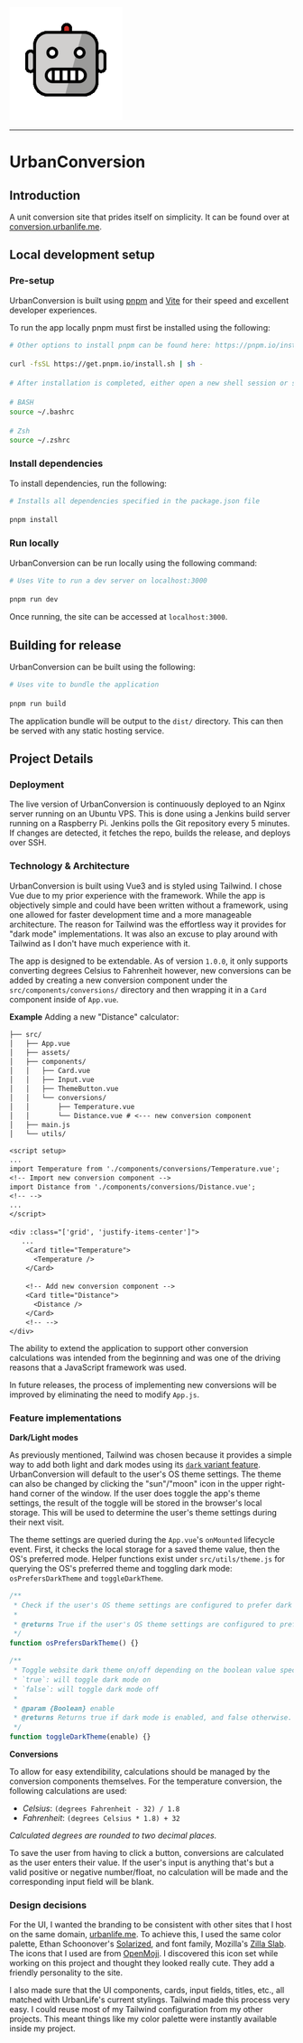![Logo](src/assets/logo.png)

---

# UrbanConversion

## Introduction

A unit conversion site that prides itself on simplicity. It can be found over at [conversion.urbanlife.me](https://conversion.urbanlife.me/).

## Local development setup

### Pre-setup

UrbanConversion is built using [pnpm](https://pnpm.io/) and [Vite](https://vitejs.dev/) for their speed and excellent developer experiences.

To run the app locally pnpm must first be installed using the following:

```bash
# Other options to install pnpm can be found here: https://pnpm.io/installation

curl -fsSL https://get.pnpm.io/install.sh | sh -

# After installation is completed, either open a new shell session or source the shell's configuration file

# BASH
source ~/.bashrc

# Zsh
source ~/.zshrc
```

### Install dependencies

To install dependencies, run the following:

```bash
# Installs all dependencies specified in the package.json file

pnpm install
```

### Run locally

UrbanConversion can be run locally using the following command:

```bash
# Uses Vite to run a dev server on localhost:3000

pnpm run dev
```

Once running, the site can be accessed at `localhost:3000`.

## Building for release

UrbanConversion can be built using the following:

```bash
# Uses vite to bundle the application

pnpm run build
```

The application bundle will be output to the `dist/` directory. This can then be served with any static hosting service.

## Project Details

### Deployment

The live version of UrbanConversion is continuously deployed to an Nginx server running on an Ubuntu VPS. This is done using a Jenkins build server running on a Raspberry Pi. Jenkins polls the Git repository every 5 minutes. If changes are detected, it fetches the repo, builds the release, and deploys over SSH.

### Technology & Architecture

UrbanConversion is built using Vue3 and is styled using Tailwind. I chose Vue due to my prior experience with the framework. While the app is objectively simple and could have been written without a framework, using one allowed for faster development time and a more manageable architecture. The reason for Tailwind was the effortless way it provides for "dark mode" implementations. It was also an excuse to play around with Tailwind as I don't have much experience with it.

The app is designed to be extendable. As of version `1.0.0`, it only supports converting degrees Celsius to Fahrenheit however, new conversions can be added by creating a new conversion component under the `src/components/conversions/` directory and then wrapping it in a `Card` component inside of `App.vue`.

**Example**
Adding a new "Distance" calculator:

```text
├── src/
│   ├── App.vue
│   ├── assets/
│   ├── components/
│   │   ├── Card.vue
│   │   ├── Input.vue
│   │   ├── ThemeButton.vue
│   │   └── conversions/
│   │       ├── Temperature.vue
│   │       └── Distance.vue # <--- new conversion component
│   ├── main.js
│   └── utils/
```

```vue
<script setup>
...
import Temperature from './components/conversions/Temperature.vue';
<!-- Import new conversion component -->
import Distance from './components/conversions/Distance.vue';
<!-- -->
...
</script>

<div :class="['grid', 'justify-items-center']">
   ...
    <Card title="Temperature">
      <Temperature />
    </Card>

    <!-- Add new conversion component -->
    <Card title="Distance">
      <Distance />
    </Card>
    <!-- -->
</div>
```

The ability to extend the application to support other conversion calculations was intended from the beginning and was one of the driving reasons that a JavaScript framework was used.

In future releases, the process of implementing new conversions will be improved by eliminating the need to modify `App.js`.

### Feature implementations

**Dark/Light modes**

As previously mentioned, Tailwind was chosen because it provides a simple way to add both light and dark modes using its [`dark` variant feature](https://tailwindcss.com/docs/dark-mode). UrbanConversion will default to the user's OS theme settings. The theme can also be changed by clicking the "sun"/"moon" icon in the upper right-hand corner of the window. If the user does toggle the app's theme settings, the result of the toggle will be stored in the browser's local storage. This will be used to determine the user's theme settings during their next visit.

The theme settings are queried during the `App.vue`'s `onMounted` lifecycle event. First, it checks the local storage for a saved theme value, then the OS's preferred mode. Helper functions exist under `src/utils/theme.js` for querying the OS's preferred theme and toggling dark mode: `osPrefersDarkTheme` and `toggleDarkTheme`.

```javascript
/**
 * Check if the user's OS theme settings are configured to prefer dark mode.
 *
 * @returns True if the user's OS theme settings are configured to prefer dark mode, and false otherwise.
 */
function osPrefersDarkTheme() {}
```

```javascript
/**
 * Toggle website dark theme on/off depending on the boolean value specified.
 * `true`: will toggle dark mode on
 * `false`: will toggle dark mode off
 *
 * @param {Boolean} enable
 * @returns Returns true if dark mode is enabled, and false otherwise.
 */
function toggleDarkTheme(enable) {}
```

**Conversions**

To allow for easy extendibility, calculations should be managed by the conversion components themselves. For the temperature conversion, the following calculations are used:

- _Celsius_: `(degrees Fahrenheit - 32) / 1.8`
- _Fahrenheit_: `(degrees Celsius * 1.8) + 32`

_Calculated degrees are rounded to two decimal places._

To save the user from having to click a button, conversions are calculated as the user enters their value. If the user's input is anything that's but a valid positive or negative number/float, no calculation will be made and the corresponding input field will be blank.

### Design decisions

For the UI, I wanted the branding to be consistent with other sites that I host on the same domain, [urbanlife.me](https://urbanlife.me). To achieve this, I used the same color palette, Ethan Schoonover's [Solarized](https://ethanschoonover.com/solarized/), and font family, Mozilla's [Zilla Slab](https://blog.mozilla.org/opendesign/zilla-slab-common-language-shared-font/). The icons that I used are from [OpenMoji](https://openmoji.org/). I discovered this icon set while working on this project and thought they looked really cute. They add a friendly personality to the site.

I also made sure that the UI components, cards, input fields, titles, etc., all matched with UrbanLife's current stylings. Tailwind made this process very easy. I could reuse most of my Tailwind configuration from my other projects. This meant things like my color palette were instantly available inside my project.
